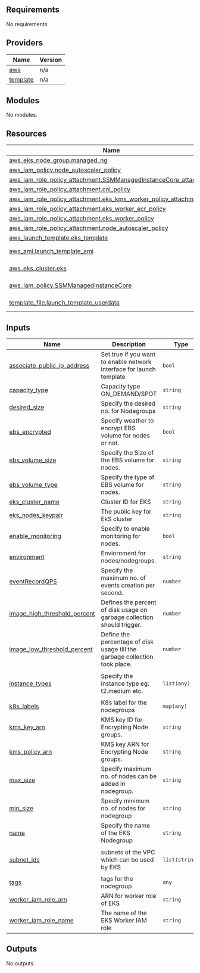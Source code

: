 <!-- BEGINNING OF PRE-COMMIT-TERRAFORM DOCS HOOK -->
## Requirements

No requirements.

## Providers

| Name | Version |
|------|---------|
| <a name="provider_aws"></a> [aws](#provider\_aws) | n/a |
| <a name="provider_template"></a> [template](#provider\_template) | n/a |

## Modules

No modules.

## Resources

| Name | Type |
|------|------|
| [aws_eks_node_group.managed_ng](https://registry.terraform.io/providers/hashicorp/aws/latest/docs/resources/eks_node_group) | resource |
| [aws_iam_policy.node_autoscaler_policy](https://registry.terraform.io/providers/hashicorp/aws/latest/docs/resources/iam_policy) | resource |
| [aws_iam_role_policy_attachment.SSMManagedInstanceCore_attachment](https://registry.terraform.io/providers/hashicorp/aws/latest/docs/resources/iam_role_policy_attachment) | resource |
| [aws_iam_role_policy_attachment.cni_policy](https://registry.terraform.io/providers/hashicorp/aws/latest/docs/resources/iam_role_policy_attachment) | resource |
| [aws_iam_role_policy_attachment.eks_kms_worker_policy_attachment](https://registry.terraform.io/providers/hashicorp/aws/latest/docs/resources/iam_role_policy_attachment) | resource |
| [aws_iam_role_policy_attachment.eks_worker_ecr_policy](https://registry.terraform.io/providers/hashicorp/aws/latest/docs/resources/iam_role_policy_attachment) | resource |
| [aws_iam_role_policy_attachment.eks_worker_policy](https://registry.terraform.io/providers/hashicorp/aws/latest/docs/resources/iam_role_policy_attachment) | resource |
| [aws_iam_role_policy_attachment.node_autoscaler_policy](https://registry.terraform.io/providers/hashicorp/aws/latest/docs/resources/iam_role_policy_attachment) | resource |
| [aws_launch_template.eks_template](https://registry.terraform.io/providers/hashicorp/aws/latest/docs/resources/launch_template) | resource |
| [aws_ami.launch_template_ami](https://registry.terraform.io/providers/hashicorp/aws/latest/docs/data-sources/ami) | data source |
| [aws_eks_cluster.eks](https://registry.terraform.io/providers/hashicorp/aws/latest/docs/data-sources/eks_cluster) | data source |
| [aws_iam_policy.SSMManagedInstanceCore](https://registry.terraform.io/providers/hashicorp/aws/latest/docs/data-sources/iam_policy) | data source |
| [template_file.launch_template_userdata](https://registry.terraform.io/providers/hashicorp/template/latest/docs/data-sources/file) | data source |

## Inputs

| Name | Description | Type | Default | Required |
|------|-------------|------|---------|:--------:|
| <a name="input_associate_public_ip_address"></a> [associate\_public\_ip\_address](#input\_associate\_public\_ip\_address) | Set true if you want to enable network interface for launch template | `bool` | `false` | no |
| <a name="input_capacity_type"></a> [capacity\_type](#input\_capacity\_type) | Capacity type ON\_DEMAND/SPOT | `string` | `"ON_DEMAND"` | no |
| <a name="input_desired_size"></a> [desired\_size](#input\_desired\_size) | Specify the desired no. for Nodegroups | `string` | `"3"` | no |
| <a name="input_ebs_encrypted"></a> [ebs\_encrypted](#input\_ebs\_encrypted) | Specify weather to encrypt EBS volume for nodes or not. | `bool` | `true` | no |
| <a name="input_ebs_volume_size"></a> [ebs\_volume\_size](#input\_ebs\_volume\_size) | Specify the Size of the EBS volume for nodes. | `string` | `"50"` | no |
| <a name="input_ebs_volume_type"></a> [ebs\_volume\_type](#input\_ebs\_volume\_type) | Specify the type of EBS volume for nodes. | `string` | `"gp3"` | no |
| <a name="input_eks_cluster_name"></a> [eks\_cluster\_name](#input\_eks\_cluster\_name) | Cluster ID for EKS | `string` | `""` | no |
| <a name="input_eks_nodes_keypair"></a> [eks\_nodes\_keypair](#input\_eks\_nodes\_keypair) | The public key for EkS cluster | `string` | `""` | no |
| <a name="input_enable_monitoring"></a> [enable\_monitoring](#input\_enable\_monitoring) | Specify to enable monitoring for nodes. | `bool` | `true` | no |
| <a name="input_environment"></a> [environment](#input\_environment) | Enviornment for nodes/nodegroups. | `string` | `null` | no |
| <a name="input_eventRecordQPS"></a> [eventRecordQPS](#input\_eventRecordQPS) | Specify the maximum no. of events creation per second. | `number` | `5` | no |
| <a name="input_image_high_threshold_percent"></a> [image\_high\_threshold\_percent](#input\_image\_high\_threshold\_percent) | Defines the percent of disk usage on garbage collection should trigger. | `number` | `60` | no |
| <a name="input_image_low_threshold_percent"></a> [image\_low\_threshold\_percent](#input\_image\_low\_threshold\_percent) | Define the percentage of disk usage till the garbage collection took place. | `number` | `40` | no |
| <a name="input_instance_types"></a> [instance\_types](#input\_instance\_types) | Specify the instance type eg. t2.medium etc. | `list(any)` | <pre>[<br>  "t3a.medium"<br>]</pre> | no |
| <a name="input_k8s_labels"></a> [k8s\_labels](#input\_k8s\_labels) | K8s label for the nodegroups | `map(any)` | `{}` | no |
| <a name="input_kms_key_arn"></a> [kms\_key\_arn](#input\_kms\_key\_arn) | KMS key ID for Encrypting Node groups. | `string` | `""` | no |
| <a name="input_kms_policy_arn"></a> [kms\_policy\_arn](#input\_kms\_policy\_arn) | KMS key ARN for Encrypting Node groups. | `string` | `""` | no |
| <a name="input_max_size"></a> [max\_size](#input\_max\_size) | Specify maximum no. of nodes can be added in nodegroup. | `string` | `"3"` | no |
| <a name="input_min_size"></a> [min\_size](#input\_min\_size) | Specify minimum no. of nodes for nodegroup | `string` | `"1"` | no |
| <a name="input_name"></a> [name](#input\_name) | Specify the name of the EKS Nodegroup | `string` | `""` | no |
| <a name="input_subnet_ids"></a> [subnet\_ids](#input\_subnet\_ids) | subnets of the VPC which can be used by EKS | `list(string)` | <pre>[<br>  ""<br>]</pre> | no |
| <a name="input_tags"></a> [tags](#input\_tags) | tags for the nodegroup | `any` | `{}` | no |
| <a name="input_worker_iam_role_arn"></a> [worker\_iam\_role\_arn](#input\_worker\_iam\_role\_arn) | ARN for worker role of EKS | `string` | `""` | no |
| <a name="input_worker_iam_role_name"></a> [worker\_iam\_role\_name](#input\_worker\_iam\_role\_name) | The name of the EKS Worker IAM role | `string` | `""` | no |

## Outputs

No outputs.
<!-- END OF PRE-COMMIT-TERRAFORM DOCS HOOK -->
